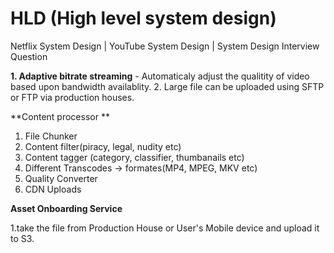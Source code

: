 # HLD (High level system design)

Netflix System Design | YouTube System Design | System Design Interview Question

**1. Adaptive bitrate streaming** - Automaticaly adjust the qualitity of video based upon bandwidth availablity.
2. Large file can be uploaded using SFTP or FTP via production houses.




**Content processor **

  1. File Chunker
  2. Content filter(piracy, legal, nudity etc)
  3. Content tagger (category, classifier, thumbanails etc)
  4. Different Transcodes -> formates(MP4, MPEG, MKV etc)
  5. Quality Converter
  6. CDN Uploads 


**Asset Onboarding Service**

  1.take the file from Production House or User's Mobile device and upload it to S3.
  
  
